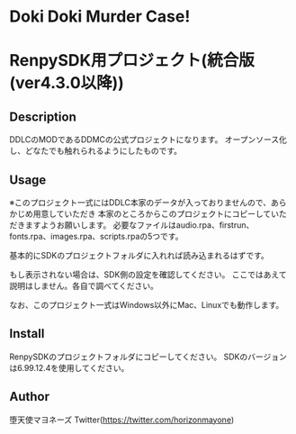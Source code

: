 # Doki Doki Murder Case!
# RenpySDK用プロジェクト(統合版(ver4.3.0以降))

## Description
DDLCのMODであるDDMCの公式プロジェクトになります。
オープンソース化し、どなたでも触れられるようにしたものです。

## Usage

※このプロジェクト一式にはDDLC本家のデータが入っておりませんので、あらかじめ用意していただき
本家のところからこのプロジェクトにコピーしていただきますようお願いします。
必要なファイルはaudio.rpa、firstrun、fonts.rpa、images.rpa、scripts.rpaの5つです。

基本的にSDKのプロジェクトフォルダに入れれば読み込まれるはずです。

もし表示されない場合は、SDK側の設定を確認してください。
ここではあえて説明はしません。各自で調べてください。

なお、このプロジェクト一式はWindows以外にMac、Linuxでも動作します。

## Install
RenpySDKのプロジェクトフォルダにコピーしてください。
SDKのバージョンは6.99.12.4を使用してください。

## Author
堕天使マヨネーズ Twitter(https://twitter.com/horizonmayone)
